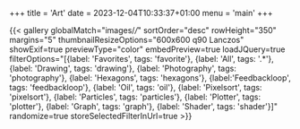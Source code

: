 +++
title = 'Art'
date = 2023-12-04T10:33:37+01:00
menu = 'main'
+++

{{< gallery globalMatch="images/*/*" sortOrder="desc" rowHeight="350" margins="5" thumbnailResizeOptions="600x600 q90 Lanczos" showExif=true previewType="color" embedPreview=true loadJQuery=true filterOptions="[{label: 'Favorites', tags: 'favorite'}, {label: 'All', tags: '.*'}, {label: 'Drawing', tags: 'drawing'}, {label: 'Photography', tags: 'photography'}, {label: 'Hexagons', tags: 'hexagons'}, {label:'Feedbackloop', tags: 'feedbackloop'}, {label: 'Oil', tags: 'oil'}, {label: 'Pixelsort', tags: 'pixelsort'}, {label: 'Particles', tags: 'particles'}, {label: 'Plotter', tags: 'plotter'}, {label: 'Graph', tags: 'graph'}, {label: 'Shader', tags: 'shader'}]" randomize=true storeSelectedFilterInUrl=true >}}



